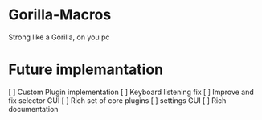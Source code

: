 # Gorilla-Macros
Strong like a Gorilla, on you pc



# Future implemantation
[ ] Custom Plugin implementation
[ ] Keyboard listening fix
[ ] Improve and fix selector GUI
[ ] Rich set of core plugins
[ ] settings GUI
[ ] Rich documentation